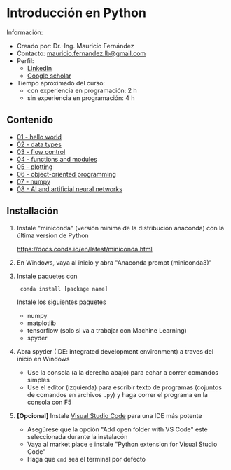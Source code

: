 # Introducción en Python

Información:

* Creado por: Dr.-Ing. Mauricio Fernández
* Contacto: mauricio.fernandez.lb@gmail.com
* Perfil:
  * [LinkedIn](https://de.linkedin.com/in/dr-mauricio-fern%C3%A1ndez-955a6713)
  * [Google scholar](https://scholar.google.de/citations?user=pwQ_YNEAAAAJ&hl=de)
* Tiempo aproximado del curso:
  * con experiencia en programación: 2 h
  * sin experiencia en programación: 4 h

## Contenido

* [01 - hello world](01_hello_world.py)
* [02 - data types](02_data_types.py)
* [03 - flow control](03_flow_control.py)
* [04 - functions and modules](04_functions_modules.py)
* [05 - plotting](05_plotting.py)
* [06 - object-oriented programming](06_oop.py)
* [07 - numpy](07_numpy.py)
* [08 - AI and artificial neural networks](08_ai.py)

## Installación

1. Instale "miniconda" (versión minima de la distribución anaconda) con la última version de Python

     <https://docs.conda.io/en/latest/miniconda.html>

2. En Windows, vaya al inicio y abra "Anaconda prompt (miniconda3)"
3. Instale paquetes con

        conda install [package name]

    Instale los siguientes paquetes

     * numpy
     * matplotlib
     * tensorflow (solo si va a trabajar con Machine Learning)
     * spyder

4. Abra spyder (IDE: integrated development environment) a traves del inicio en Windows

     * Use la consola (a la derecha abajo) para echar a correr comandos simples
     * Use el editor (izquierda) para escribir texto de programas (cojuntos de comandos en archivos `.py`) y haga correr el programa en la consola con F5

5. **[Opcional]** Instale [Visual Studio Code](https://code.visualstudio.com/) para una IDE más potente

     * Asegúrese que la opción "Add open folder with VS Code" esté seleccionada durante la instalacón
     * Vaya al market place e instale "Python extension for Visual Studio Code"
     * Haga que `cmd` sea el terminal por defecto
